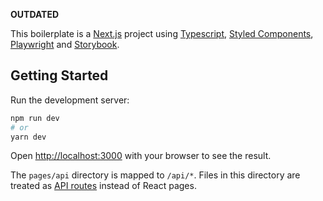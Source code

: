**OUTDATED**

This boilerplate is a [Next.js](https://nextjs.org/) project using [Typescript](https://www.typescriptlang.org/), [Styled Components](https://styled-components.com/), [Playwright](https://playwright.dev/) and [Storybook](https://storybook.js.org/).

## Getting Started

Run the development server:

```bash
npm run dev
# or
yarn dev
```

Open [http://localhost:3000](http://localhost:3000) with your browser to see the result.

The `pages/api` directory is mapped to `/api/*`. Files in this directory are treated as [API routes](https://nextjs.org/docs/api-routes/introduction) instead of React pages.
